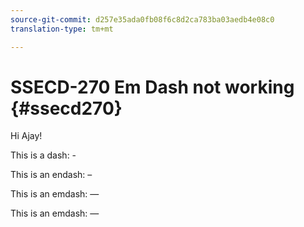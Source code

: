 ```yaml
---
source-git-commit: d257e35ada0fb08f6c8d2ca783ba03aedb4e08c0
translation-type: tm+mt

---
```

# SSECD-270 Em Dash not working {#ssecd270}

Hi Ajay!

This is a dash: -

This is an endash: –

This is an emdash: —

This is an emdash: —
